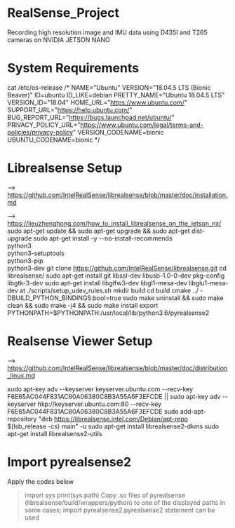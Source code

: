 # RealSense_Project
Recording high resolution image and IMU data using D435I and T265 cameras on NVIDIA JETSON NANO

# System Requirements
cat /etc/os-release
/*
NAME="Ubuntu"
VERSION="18.04.5 LTS (Bionic Beaver)"
ID=ubuntu
ID_LIKE=debian
PRETTY_NAME="Ubuntu 18.04.5 LTS"
VERSION_ID="18.04"
HOME_URL="https://www.ubuntu.com/"
SUPPORT_URL="https://help.ubuntu.com/"
BUG_REPORT_URL="https://bugs.launchpad.net/ubuntu/"
PRIVACY_POLICY_URL="https://www.ubuntu.com/legal/terms-and-policies/privacy-policy"
VERSION_CODENAME=bionic
UBUNTU_CODENAME=bionic
*/

# Librealsense Setup
--> https://github.com/IntelRealSense/librealsense/blob/master/doc/installation.md

--> https://lieuzhenghong.com/how_to_install_librealsense_on_the_jetson_nx/
sudo apt-get update && sudo apt-get upgrade && sudo apt-get dist-upgrade
sudo apt-get install -y --no-install-recommends \
    python3 \
    python3-setuptools \
    python3-pip \
    python3-dev
git clone https://github.com/IntelRealSense/librealsense.git
cd librealsense/
sudo apt-get install git libssl-dev libusb-1.0-0-dev pkg-config libgtk-3-dev
sudo apt-get install libglfw3-dev libgl1-mesa-dev libglu1-mesa-dev at
./scripts/setup_udev_rules.sh
mkdir build
cd build
cmake ../ -DBUILD_PYTHON_BINDINGS:bool=true
sudo make uninstall && sudo make clean && sudo make -j4 && sudo make install
export PYTHONPATH=$PYTHONPATH:/usr/local/lib/python3.6/pyrealsense2

# Realsense Viewer Setup
--> https://github.com/IntelRealSense/librealsense/blob/master/doc/distribution_linux.md

sudo apt-key adv --keyserver keyserver.ubuntu.com --recv-key F6E65AC044F831AC80A06380C8B3A55A6F3EFCDE || sudo apt-key adv --keyserver hkp://keyserver.ubuntu.com:80 --recv-key F6E65AC044F831AC80A06380C8B3A55A6F3EFCDE
sudo add-apt-repository "deb https://librealsense.intel.com/Debian/apt-repo $(lsb_release -cs) main" -u
sudo apt-get install librealsense2-dkms
sudo apt-get install librealsense2-utils

# Import pyrealsense2
Apply the codes below
> import sys
> print(sys.path)
Copy .so files of pyrealsense (librealsense/build/wrappers/python) to one of the displayed paths
In some cases;
> import pyrealsense2.pyrealsense2
statement can be used
